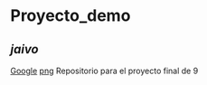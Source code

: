 # Proyecto_demo
## *jaivo*
[Google](https://google.com.mx)
[png](https://www.google.com.mx/search?q=png&source=lnms&tbm=isch&sa=X&ved=0ahUKEwjN7e3ih5rbAhUFiqwKHXXfCs8Q_AUICigB#imgrc=QWahkuvUuGOyQM:)
Repositorio para el proyecto final de 9
